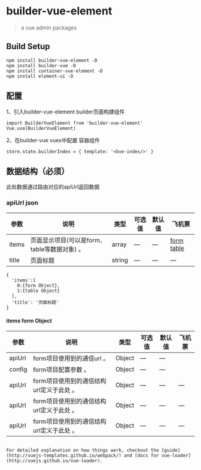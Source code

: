 # builder-vue-element

> a vue admin packages


## Build Setup
```
npm install builder-vue-element -D
npm install builder-vue -D
npm install container-vue-element -D
npm install element-ui -D

```
## 配置
1、引入builder-vue-element builder页面构建组件
```
import BuilderVueElement from 'builder-vue-element'
Vue.use(BuilderVueElement)
```
2、在builder-vue vuex中配置 容器组件
```
store.state.builderIndex = { template: '<bve-index/>' }
```
## 数据结构（必须）
此处数据通过路由对应的apiUrl返回数据
### apiUrl json
| 参数      | 说明          | 类型      | 可选值                           | 默认值  | 飞机票 |
|---------- |-------------- |---------- |--------------------------------  |-------- |-------- |
| items | 页面显示项目(可以是form、table等数据对象) 。| array | — | — | [form](#items-form-object) [table](#items-table-object) |
| title | 页面标题  | string | — | — | — |
```
{
  'items':[
    0:{form Object},
    1:{table Object}
  ],
  'title': '页面标题'
}
```
#### items form Object
| 参数      | 说明          | 类型      | 可选值                           | 默认值  | 飞机票 |
|---------- |-------------- |---------- |--------------------------------  |-------- |-------- |
| apiUrl | form项目使用到的通信url 。| Object | — | — |
| config | form项目配置参数 。| Object | — | — |
| apiUrl | form项目使用到的通信结构url定义于此处 。| Object | — | — | — |
| apiUrl | form项目使用到的通信结构url定义于此处 。| Object | — | — | — |
| apiUrl | form项目使用到的通信结构url定义于此处 。| Object | — | — | — |
```

For detailed explanation on how things work, checkout the [guide](http://vuejs-templates.github.io/webpack/) and [docs for vue-loader](http://vuejs.github.io/vue-loader).

